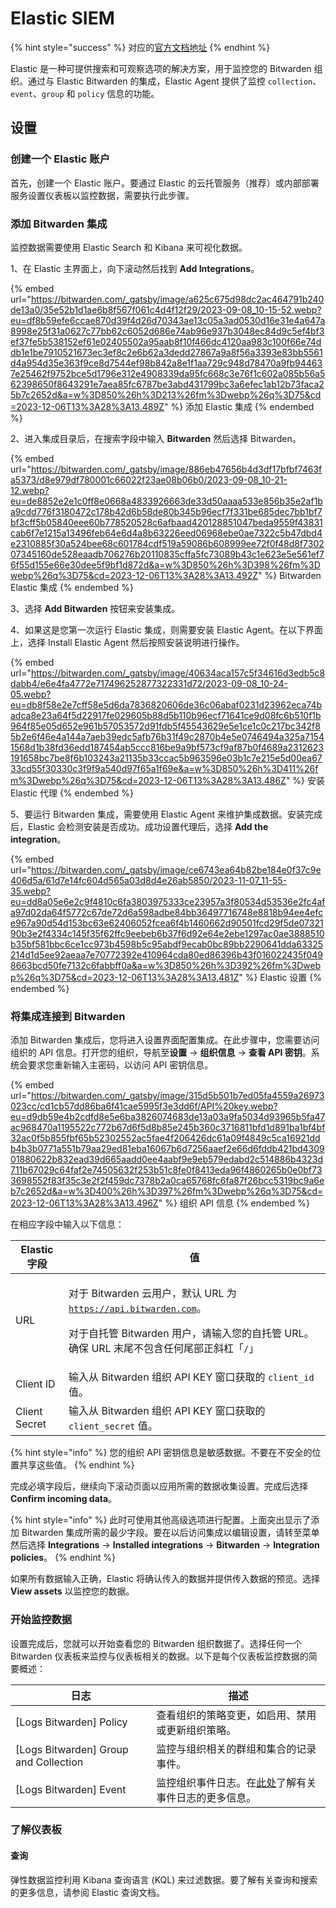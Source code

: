 # Elastic SIEM

{% hint style="success" %}
对应的[官方文档地址](https://bitwarden.com/help/elastic-siem/)
{% endhint %}

Elastic 是一种可提供搜索和可观察选项的解决方案，用于监控您的 Bitwarden 组织。通过与 Elastic Bitwarden 的集成，Elastic Agent 提供了监控 `collection`、`event`、`group` 和 `policy` 信息的功能。

## 设置 <a href="#setup" id="setup"></a>

### 创建一个 Elastic 账户 <a href="#create-a-elastic-account" id="create-a-elastic-account"></a>

首先，创建一个 Elastic 账户。要通过 Elastic 的云托管服务（推荐）或内部部署服务设置仪表板以监控数据，需要执行此步骤。

### 添加 Bitwarden 集成 <a href="#add-bitwarden-integration" id="add-bitwarden-integration"></a>

监控数据需要使用 Elastic Search 和 Kibana 来可视化数据。

1、在 Elastic 主界面上，向下滚动然后找到 **Add Integrations**。

{% embed url="https://bitwarden.com/_gatsby/image/a625c675d98dc2ac464791b240de13a0/35e52b1d1ae6b8f567f061c4d4f12f29/2023-09-08_10-15-52.webp?eu=df8b59efe6ccae870d39f4d26d70343ae13c05a3ad0530d16e31e4a647a8998e25f31a0627c77bb62c6052d686e74ab96e937b3048ec84d9c5ef4bf3ef37fe5b538152ef61e02405502a95aab8f10f466dc4120aa983c100f66e74ddb1e1be7910521673ec3ef8c2e6b62a3dedd27867a9a8f56a3393e83bb5561d4a954d35e363f9ce8d7544ef98b842a8e1f1aa729c948d78470a9fb944637e25462f9752bce5d1796e312e4908339da95fc668c3e76f1c602a085b56a562398650f8643291e7aea85fc6787be3abd431799bc3a6efec1ab12b73faca25b7c2652d&a=w%3D850%26h%3D213%26fm%3Dwebp%26q%3D75&cd=2023-12-06T13%3A28%3A13.489Z" %}
添加 Elastic 集成
{% endembed %}

2、进入集成目录后，在搜索字段中输入 **Bitwarden** 然后选择 Bitwarden。

{% embed url="https://bitwarden.com/_gatsby/image/886eb47656b4d3df17bfbf7463fa5373/d8e979df780001c66022f23ae08b06b0/2023-09-08_10-21-12.webp?eu=de8852e2e1c0ff8e0668a4833926663de33d50aaaa533e856b35e2af1ba9cdd776f3180472c178b42d6b58de80b345b96ecf7f331be685dec7bb1bf7bf3cff5b05840eee60b778520528c6afbaad420128851047beda9559f43831cab6f7e1215a13496feb64e6d4a8b63226eed06968ebe0ae7322c5b47dbd4e2310885f30a524bee68c601784cdf519a59086b608999ee72f0f48d8f730207345160de528eaadb706276b20110835cffa5fc73089b43c1e623e5e561ef76f55d155e66e30dee5f9bf1d872d&a=w%3D850%26h%3D398%26fm%3Dwebp%26q%3D75&cd=2023-12-06T13%3A28%3A13.492Z" %}
Bitwarden Elastic 集成
{% endembed %}

3、选择 **Add Bitwarden** 按钮来安装集成。

4、如果这是您第一次运行 Elastic 集成，则需要安装 Elastic Agent。在以下界面上，选择 Install Elastic Agent 然后按照安装说明进行操作。

{% embed url="https://bitwarden.com/_gatsby/image/40634aca157c5f34616d3edb5c8dabb4/e6e4fa4772e717496252877322331d72/2023-09-08_10-24-05.webp?eu=db8f58e2e7cff58e5d6da7836820606de36c06abaf0231d23962eca74badca8e23a64f5d22917fe029605b88d5b110b96ecf71641ce9d08fc6b510f1b964f85e05d652e961b57053572d91fdb5f45543629e5e1ce1c0c217bc342f85b2e6f46e4a144a7aeb39edc5afb76b31f49c2870b4e5e0746494a325a71541568d1b38fd36edd187454ab5ccc816be9a9bf573cf9af87b0f4689a2312623191658bc7be8f6b103243a21135b33ccac5b963596e03b1c7e215e5d00ea6733cd55f30330c3f9f9a540d97f65a1f69e&a=w%3D850%26h%3D411%26fm%3Dwebp%26q%3D75&cd=2023-12-06T13%3A28%3A13.486Z" %}
安装 Elastic 代理
{% endembed %}

5、要运行 Bitwarden 集成，需要使用 Elastic Agent 来维护集成数据。安装完成后，Elastic 会检测安装是否成功。成功设置代理后，选择 **Add the integration**。

{% embed url="https://bitwarden.com/_gatsby/image/ce6743ea64b82be184e0f37c9e406d5a/61d7e14fc604d565a03d8d4e26ab5850/2023-11-07_11-55-35.webp?eu=dd8a05e6e2c9f4810c6fa3803975333ce23957a3f80534d53536e2fc4afa97d02da64f5772c67de72d6a598adbe84bb36497716748e8818b94ee4efce967a90d54d153bc63e62406052fcea6f4b1460662d90501fcd29f5de0732190b3e2f4334c145f35f62ffc9eebeb6b37f6d92e64e2ebe1297ac0ae3888510b35bf581bbc6ce1cc973b4598b5c95abdf9ecab0bc89bb2290641dda63325214d1d5ee92aeaa7e70772392e410964cda80ed86396b43f016022435f0498663bcd50fe7132c6fabbff0a&a=w%3D850%26h%3D392%26fm%3Dwebp%26q%3D75&cd=2023-12-06T13%3A28%3A13.481Z" %}
Elastic 设置
{% endembed %}

### 将集成连接到 Bitwarden <a href="#connect-integration-to-bitwarden" id="connect-integration-to-bitwarden"></a>

添加 Bitwarden 集成后，您将进入设置界面配置集成。在此步骤中，您需要访问组织的 API 信息。打开您的组织，导航至**设置** → **组织信息** → **查看 API 密钥**。系统会要求您重新输入主密码，以访问 API 密钥信息。

{% embed url="https://bitwarden.com/_gatsby/image/315d5b501b7ed05fa4559a26973023cc/cd1cb57dd86ba6f41cae5995f3e3dd6f/API%20key.webp?eu=d9db59e4b2cdfd8e5e6ba3826074683de13a03a9fa5034d93965b5fa47ac968470a1195522c772b67d6f5d8b85e245b360c3716811bfd1d891ba1bf4bf32ac0f5b855fbf65b52302552ac5fae4f206426dc61a09f4849c5ca16921ddb4b3b0771a551b79aa29ed81eba16067b6d7256aaef2e66d6fddb421bd430901880622b832ead39d665aadd0ee4aabf9e9eb579edabd2c514886b4323d711b67029c64faf2e74505632f253b51c8fe0f8413eda96f4860265b0e0bf733698552f83f35c3e2f2f459dc7378b2a0ca65768fc6fa87f26bcc5319bc9a6eb7c2652d&a=w%3D400%26h%3D397%26fm%3Dwebp%26q%3D75&cd=2023-12-06T13%3A28%3A13.496Z" %}
组织 API 信息
{% endembed %}

在相应字段中输入以下信息：

| Elastic 字段    | 值                                                                                                                                                  |
| ------------- | -------------------------------------------------------------------------------------------------------------------------------------------------- |
| URL           | <p>对于 Bitwarden 云用户，默认 URL 为 <code>https://api.bitwarden.com</code>。</p><p>对于自托管 Bitwarden 用户，请输入您的自托管 URL。确保 URL 末尾不包含任何尾部正斜杠「<code>/</code>」</p> |
| Client ID     | 输入从 Bitwarden 组织 API KEY 窗口获取的 `client_id` 值。                                                                                                      |
| Client Secret | 输入从 Bitwarden 组织 API KEY 窗口获取的 `client_secret` 值。                                                                                                  |

{% hint style="info" %}
您的组织 API 密钥信息是敏感数据。不要在不安全的位置共享这些值。
{% endhint %}

完成必填字段后，继续向下滚动页面以应用所需的数据收集设置。完成后选择 **Confirm incoming data**。

{% hint style="info" %}
此时可使用其他高级选项进行配置。上面突出显示了添加 Bitwarden 集成所需的最少字段。要在以后访问集成以编辑设置，请转至菜单然后选择 **Integrations** → **Installed integrations** → **Bitwarden** → **Integration policies**。
{% endhint %}

如果所有数据输入正确，Elastic 将确认传入的数据并提供传入数据的预览。选择 **View assets** 以监控您的数据。

### 开始监控数据 <a href="#start-monitoring-data" id="start-monitoring-data"></a>

设置完成后，您就可以开始查看您的 Bitwarden 组织数据了。选择任何一个 Bitwarden 仪表板来监控与仪表板相关的数据。以下是每个仪表板监控数据的简要概述：

| 日志                                     | 描述                                          |
| -------------------------------------- | ------------------------------------------- |
| \[Logs Bitwarden] Policy               | 查看组织的策略变更，如启用、禁用或更新组织策略。                    |
| \[Logs Bitwarden] Group and Collection | 监控与组织相关的群组和集合的记录事件。                         |
| \[Logs Bitwarden] Event                | 监控组织事件日志。在[此处](event-logs.md)了解有关事件日志的更多信息。 |

### 了解仪表板 <a href="#understanding-the-dashboards" id="understanding-the-dashboards"></a>

#### 查询 <a href="#queries" id="queries"></a>

弹性数据监控利用 Kibana 查询语言 (KQL) 来过滤数据。要了解有关查询和搜索的更多信息，请参阅 Elastic 查询文档。
